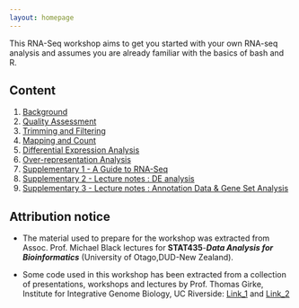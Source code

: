 ```yaml
---
layout: homepage
---
```


This RNA-Seq workshop aims to get you started with your own RNA-seq analysis and assumes you are already familiar with the basics of bash and R.

## Content

1. [Background](0.Background/README.md)
2. [Quality Assessment](./1.Quality_Assessment/README.md)
3. [Trimming and Filtering](./2.Trimming_And_Filtering/README.md)
4. [Mapping and Count](./3.Mapping_And_Count/README.md)
5. [Differential Expression Analysis](./4.Differential_Expression/rnaseq-diffexp.md)
6. [Over-representation Analysis](./5.Overrepresentation_Analysis/rnaseq-pathway.md)
7. [Supplementary 1 - A Guide to RNA-Seq](./6.Supplementary/supp_1.md)
8. [Supplementary 2 - Lecture notes : DE analysis](./6.Supplementary/supp_2.md)
9. [Supplementary 3 - Lecture notes : Annotation Data & Gene Set Analysis](./6.Supplementary/supp_3.md)

## Attribution notice
  
- The material used to prepare for the workshop was extracted from Assoc. Prof. Michael Black lectures for **STAT435**-***Data Analysis for Bioinformatics*** (University of Otago,DUD-New Zealand).

- Some code used in this workshop has been extracted from a collection of presentations, workshops and lectures by Prof. Thomas Girke, Institute for Integrative Genome Biology, UC Riverside: <a href="http://girke.bioinformatics.ucr.edu/">Link_1</a> and <a href="http://faculty.ucr.edu/~tgirke/HTML_Presentations/Manuals/MCBIOS2015/Rrnaseq/Rrnaseq.pdf">Link_2</a>

